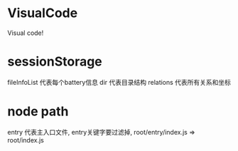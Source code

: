 # VisualCode
Visual code!

# sessionStorage
fileInfoList     代表每个battery信息
dir              代表目录结构
relations        代表所有关系和坐标

# node path
entry            代表主入口文件, entry关键字要过滤掉, root/entry/index.js => root/index.js